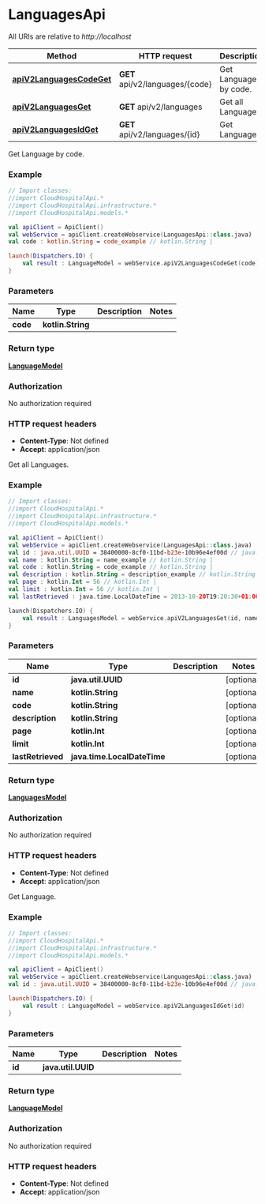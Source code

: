 # LanguagesApi

All URIs are relative to *http://localhost*

Method | HTTP request | Description
------------- | ------------- | -------------
[**apiV2LanguagesCodeGet**](LanguagesApi.md#apiV2LanguagesCodeGet) | **GET** api/v2/languages/{code} | Get Language by code.
[**apiV2LanguagesGet**](LanguagesApi.md#apiV2LanguagesGet) | **GET** api/v2/languages | Get all Languages.
[**apiV2LanguagesIdGet**](LanguagesApi.md#apiV2LanguagesIdGet) | **GET** api/v2/languages/{id} | Get Language.



Get Language by code.

### Example
```kotlin
// Import classes:
//import CloudHospitalApi.*
//import CloudHospitalApi.infrastructure.*
//import CloudHospitalApi.models.*

val apiClient = ApiClient()
val webService = apiClient.createWebservice(LanguagesApi::class.java)
val code : kotlin.String = code_example // kotlin.String | 

launch(Dispatchers.IO) {
    val result : LanguageModel = webService.apiV2LanguagesCodeGet(code)
}
```

### Parameters

Name | Type | Description  | Notes
------------- | ------------- | ------------- | -------------
 **code** | **kotlin.String**|  |

### Return type

[**LanguageModel**](LanguageModel.md)

### Authorization

No authorization required

### HTTP request headers

 - **Content-Type**: Not defined
 - **Accept**: application/json


Get all Languages.

### Example
```kotlin
// Import classes:
//import CloudHospitalApi.*
//import CloudHospitalApi.infrastructure.*
//import CloudHospitalApi.models.*

val apiClient = ApiClient()
val webService = apiClient.createWebservice(LanguagesApi::class.java)
val id : java.util.UUID = 38400000-8cf0-11bd-b23e-10b96e4ef00d // java.util.UUID | 
val name : kotlin.String = name_example // kotlin.String | 
val code : kotlin.String = code_example // kotlin.String | 
val description : kotlin.String = description_example // kotlin.String | 
val page : kotlin.Int = 56 // kotlin.Int | 
val limit : kotlin.Int = 56 // kotlin.Int | 
val lastRetrieved : java.time.LocalDateTime = 2013-10-20T19:20:30+01:00 // java.time.LocalDateTime | 

launch(Dispatchers.IO) {
    val result : LanguagesModel = webService.apiV2LanguagesGet(id, name, code, description, page, limit, lastRetrieved)
}
```

### Parameters

Name | Type | Description  | Notes
------------- | ------------- | ------------- | -------------
 **id** | **java.util.UUID**|  | [optional]
 **name** | **kotlin.String**|  | [optional]
 **code** | **kotlin.String**|  | [optional]
 **description** | **kotlin.String**|  | [optional]
 **page** | **kotlin.Int**|  | [optional]
 **limit** | **kotlin.Int**|  | [optional]
 **lastRetrieved** | **java.time.LocalDateTime**|  | [optional]

### Return type

[**LanguagesModel**](LanguagesModel.md)

### Authorization

No authorization required

### HTTP request headers

 - **Content-Type**: Not defined
 - **Accept**: application/json


Get Language.

### Example
```kotlin
// Import classes:
//import CloudHospitalApi.*
//import CloudHospitalApi.infrastructure.*
//import CloudHospitalApi.models.*

val apiClient = ApiClient()
val webService = apiClient.createWebservice(LanguagesApi::class.java)
val id : java.util.UUID = 38400000-8cf0-11bd-b23e-10b96e4ef00d // java.util.UUID | 

launch(Dispatchers.IO) {
    val result : LanguageModel = webService.apiV2LanguagesIdGet(id)
}
```

### Parameters

Name | Type | Description  | Notes
------------- | ------------- | ------------- | -------------
 **id** | **java.util.UUID**|  |

### Return type

[**LanguageModel**](LanguageModel.md)

### Authorization

No authorization required

### HTTP request headers

 - **Content-Type**: Not defined
 - **Accept**: application/json

